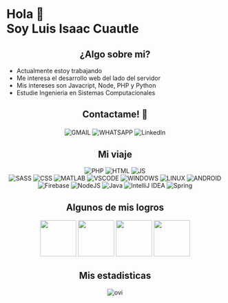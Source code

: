 <h1>Hola 👋<br>Soy Luis Isaac Cuautle</h1>

<div>
<h2 align="center">¿Algo sobre mi?</h2>
  
- Actualmente estoy trabajando 
- Me interesa el desarrollo web del lado del servidor
- Mis intereses son Javacript, Node, PHP  y Python
- Estudie Ingenieria en Sistemas Computacionales
</div>

<div align="center">

  <h2> <p>Contactame! 📱</p></h2>
  
  ![GMAIL](https://img.shields.io/badge/Gmail-D14836?&style=for-the-badge&logo=gmail&logoColor=white&link=mailto:cuautled.isaac@gmail.com)
  ![WHATSAPP](https://img.shields.io/badge/WhatsApp-25D366?style=for-the-badge&logo=whatsapp&logoColor=white&link=https://wa.me/525629736547)
  ![LinkedIn](https://img.shields.io/badge/linkedin-%230077B5.svg?style=for-the-badge&logo=linkedin&logoColor=white&link=https://www.linkedin.com/in/isaac-cuautled/)
    
  
</div>

<div align="center">

  <h2> Mi viaje </h2>
  
![PHP](https://img.shields.io/badge/PHP-777BB4?style=for-the-badge&logo=php&logoColor=white) 
![HTML](https://img.shields.io/badge/HTML5-E34F26?style=for-the-badge&logo=html5&logoColor=white) 
![JS](https://img.shields.io/badge/JavaScript-323330?style=for-the-badge&logo=javascript&logoColor=F7DF1E)  
![SASS](https://img.shields.io/badge/Sass-CC6699?style=for-the-badge&logo=sass&logoColor=white) 
![CSS](https://img.shields.io/badge/CSS3-1572B6?style=for-the-badge&logo=css3&logoColor=white) 
![MATLAB](https://img.shields.io/static/v1?label&=&message=MATLAB&color=orange&style=for-the-badge) 
![VSCODE](https://img.shields.io/badge/Visual_Studio_Code-0078D4?style=for-the-badge&logo=visual%20studio%20code&logoColor=white) 
![WINDOWS](https://img.shields.io/badge/Windows-0078D6?style=for-the-badge&logo=windows&logoColor=white) 
![LINUX](https://img.shields.io/badge/Linux-FCC624?style=for-the-badge&logo=linux&logoColor=black) 
![ANDROID](https://img.shields.io/badge/Android-3DDC84?style=for-the-badge&logo=android&logoColor=white)
![Firebase](https://img.shields.io/badge/firebase-%23039BE5.svg?style=for-the-badge&logo=firebase)
![NodeJS](https://img.shields.io/badge/node.js-6DA55F?style=for-the-badge&logo=node.js&logoColor=white)
![Java](https://img.shields.io/badge/java-%23ED8B00.svg?style=for-the-badge&logo=openjdk&logoColor=white)
![IntelliJ IDEA](https://img.shields.io/badge/IntelliJIDEA-000000.svg?style=for-the-badge&logo=intellij-idea&logoColor=white)
![Spring](https://img.shields.io/badge/spring-%236DB33F.svg?style=for-the-badge&logo=spring&logoColor=white)

</div>

<div align="center">
  <h2> Algunos de mis logros</h2>
  
  <img src="https://github.com/user-attachments/assets/789d14cb-1a8b-441b-aede-9376565df11f" style="width:6em">
  <img src="https://github.com/user-attachments/assets/8c339043-49c9-4130-b9d5-8b5da003e335" style="width:6em">
  <img src="https://github.com/user-attachments/assets/6b2a1eb7-03b7-4000-94a3-ce171babc449" style="width:6em">
  <img src="https://github.com/IsaacCuautle/IsaacCuautle/assets/65583500/285b3429-12e2-41b0-8138-b5f09c5ebcdb" style="width:6em">
  

</div>


<div align="center">
  <h2> Mis estadisticas </h2>
  
<img style="align:right" src="https://github-readme-stats.vercel.app/api/top-langs?username=madushadhanushka&show_icons=true&locale=en&layout=compact&theme=chartreuse-dark" alt="ovi"/> 

</div>

